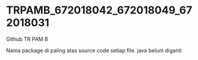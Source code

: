 # TRPAMB_672018042_672018049_672018031
Github TR PAM B 

Nama package di paling atas source code setiap file. java belum diganti

